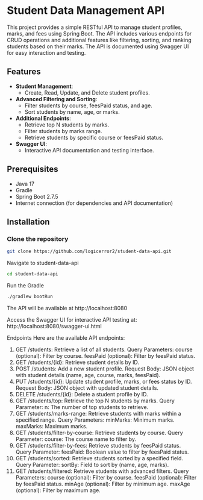 # Student Data Management API

This project provides a simple RESTful API to manage student profiles, marks, and fees using Spring Boot. The API includes various endpoints for CRUD operations and additional features like filtering, sorting, and ranking students based on their marks. The API is documented using Swagger UI for easy interaction and testing.

## Features
- **Student Management**: 
  - Create, Read, Update, and Delete student profiles.
- **Advanced Filtering and Sorting**: 
  - Filter students by course, feesPaid status, and age.
  - Sort students by name, age, or marks.
- **Additional Endpoints**:
  - Retrieve top N students by marks.
  - Filter students by marks range.
  - Retrieve students by specific course or feesPaid status.
- **Swagger UI**: 
  - Interactive API documentation and testing interface.

## Prerequisites

- Java 17 
- Gradle
- Spring Boot 2.7.5
- Internet connection (for dependencies and API documentation)

## Installation

### Clone the repository
```bash
git clone https://github.com/logicerror2/student-data-api.git
```
Navigate to student-data-api
```bash
cd student-data-api
```

Run the Gradle
```bash
./gradlew bootRun
```

The API will be available at http://localhost:8080

Access the Swagger UI for interactive API testing at: http://localhost:8080/swagger-ui.html

Endpoints
Here are the available API endpoints:

1. GET /students: Retrieve a list of all students.
Query Parameters:
course (optional): Filter by course.
feesPaid (optional): Filter by feesPaid status.
2. GET /students/{id}: Retrieve student details by ID.
3. POST /students: Add a new student profile.
Request Body: JSON object with student details (name, age, course, marks, feesPaid).
4. PUT /students/{id}: Update student profile, marks, or fees status by ID.
Request Body: JSON object with updated student details.
5. DELETE /students/{id}: Delete a student profile by ID.
6. GET /students/top: Retrieve the top N students by marks.
Query Parameter:
n: The number of top students to retrieve.
7. GET /students/marks-range: Retrieve students with marks within a specified range.
Query Parameters:
minMarks: Minimum marks.
maxMarks: Maximum marks.
8. GET /students/filter-by-course: Retrieve students by course.
Query Parameter:
course: The course name to filter by.
9. GET /students/filter-by-fees: Retrieve students by feesPaid status.
Query Parameter:
feesPaid: Boolean value to filter by feesPaid status.
10. GET /students/sorted: Retrieve students sorted by a specified field.
Query Parameter:
sortBy: Field to sort by (name, age, marks).
11. GET /students/filtered: Retrieve students with advanced filters.
Query Parameters:
course (optional): Filter by course.
feesPaid (optional): Filter by feesPaid status.
minAge (optional): Filter by minimum age.
maxAge (optional): Filter by maximum age.

